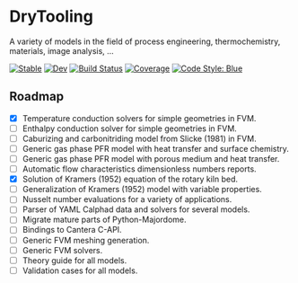 # DryTooling

A variety of models in the field of process engineering, thermochemistry, materials,
image analysis, ...

[![Stable](https://img.shields.io/badge/docs-stable-blue.svg)](https://wallytutor.github.io/DryTooling.jl/stable/)
[![Dev](https://img.shields.io/badge/docs-dev-blue.svg)](https://wallytutor.github.io/DryTooling.jl/dev/)
[![Build Status](https://github.com/wallytutor/DryTooling.jl/actions/workflows/CI.yml/badge.svg?branch=main)](https://github.com/wallytutor/DryTooling.jl/actions/workflows/CI.yml?query=branch%3Amain)
[![Coverage](https://codecov.io/gh/wallytutor/DryTooling.jl/branch/main/graph/badge.svg)](https://codecov.io/gh/wallytutor/DryTooling.jl)
[![Code Style: Blue](https://img.shields.io/badge/code%20style-blue-4495d1.svg)](https://github.com/invenia/BlueStyle)
<!-- [![PkgEval](https://JuliaCI.github.io/NanosoldierReports/pkgeval_badges/D/DryTooling.svg)](https://JuliaCI.github.io/NanosoldierReports/pkgeval_badges/D/DryTooling.html) -->

## Roadmap

- [x] Temperature conduction solvers for simple geometries in FVM.
- [ ] Enthalpy conduction solver for simple geometries in FVM.
- [ ] Caburizing and carbonitriding model from Slicke (1981) in FVM.
- [ ] Generic gas phase PFR model with heat transfer and surface chemistry.
- [ ] Generic gas phase PFR model with porous medium and heat transfer.
- [ ] Automatic flow characteristics dimensionless numbers reports.
- [x] Solution of Kramers (1952) equation of the rotary kiln bed.
- [ ] Generalization of Kramers (1952) model with variable properties.
- [ ] Nusselt number evaluations for a variety of applications.
- [ ] Parser of YAML Calphad data and solvers for several models.
- [ ] Migrate mature parts of Python-Majordome.
- [ ] Bindings to Cantera C-API.
- [ ] Generic FVM meshing generation.
- [ ] Generic FVM solvers.
- [ ] Theory guide for all models.
- [ ] Validation cases for all models.
